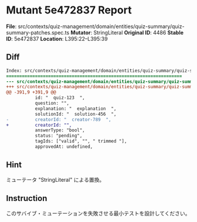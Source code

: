 # Mutant 5e472837 Report

**File**: src/contexts/quiz-management/domain/entities/quiz-summary/quiz-summary-patches.spec.ts
**Mutator**: StringLiteral
**Original ID**: 4486
**Stable ID**: 5e472837
**Location**: L395:22–L395:39

## Diff

```diff
Index: src/contexts/quiz-management/domain/entities/quiz-summary/quiz-summary-patches.spec.ts
===================================================================
--- src/contexts/quiz-management/domain/entities/quiz-summary/quiz-summary-patches.spec.ts	original
+++ src/contexts/quiz-management/domain/entities/quiz-summary/quiz-summary-patches.spec.ts	mutated #4486
@@ -391,9 +391,9 @@
           id: "  quiz-123  ",
           question: "",
           explanation: "  explanation  ",
           solutionId: "  solution-456  ",
-          creatorId: "  creator-789  ",
+          creatorId: "",
           answerType: "bool",
           status: "pending",
           tagIds: ["valid", "", " trimmed "],
           approvedAt: undefined,
```

## Hint

ミューテータ "StringLiteral" による置換。

## Instruction

このサバイブ・ミューテーションを失敗させる最小テストを設計してください。
